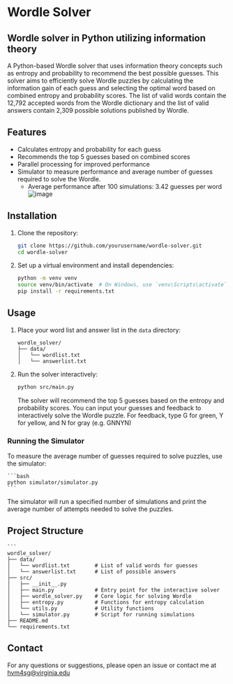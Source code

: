 # Wordle Solver

## Wordle solver in Python utilizing information theory

A Python-based Wordle solver that uses information theory concepts such as entropy and probability to recommend the best possible guesses. This solver aims to efficiently solve Wordle puzzles by calculating the information 
gain of each guess and selecting the optimal word based on combined entropy and probability scores. The list of valid words contain the 12,792 accepted words from the Wordle dictionary and the list of valid answers contain 2,309 possible solutions published by Wordle.

## Features
  * Calculates entropy and probability for each guess
  * Recommends the top 5 guesses based on combined scores
  * Parallel processing for improved performance
  * Simulator to measure performance and average number of guesses required to solve the Wordle.
     - Average performance after 100 simulations: 3.42 guesses per word
       ![image](https://github.com/titushyunkyu/wordle-solver/assets/154655165/29bb21b3-6c6e-4014-8490-dab8e83745c2)



## Installation
1. Clone the repository:

    ```bash
    git clone https://github.com/yourusername/wordle-solver.git
    cd wordle-solver
    ```
2. Set up a virtual environment and install dependencies:

    ```bash
    python -m venv venv
    source venv/bin/activate  # On Windows, use `venv\Scripts\activate`
    pip install -r requirements.txt
    ```
## Usage
1. Place your word list and answer list in the `data` directory:

    ```
    wordle_solver/
    ├── data/
    │   └── wordlist.txt
    │   └── answerlist.txt
    ```

2. Run the solver interactively:

    ```bash
    python src/main.py
    ```

    The solver will recommend the top 5 guesses based on the entropy and probability scores. You can input your guesses and feedback to interactively solve the Wordle puzzle. For feedback, type G for green, Y for yellow, and N for gray (e.g. GNNYN)

### Running the Simulator

To measure the average number of guesses required to solve puzzles, use the simulator:

    ```bash
    python simulator/simulator.py
    ```

   The simulator will run a specified number of simulations and print the average number of attempts needed to solve the puzzles.

## Project Structure

    ```
    wordle_solver/
    ├── data/
    │   └── wordlist.txt        # List of valid words for guesses
    │   └── answerlist.txt      # List of possible answers
    ├── src/
    │   ├── __init__.py
    │   ├── main.py             # Entry point for the interactive solver
    │   ├── wordle_solver.py    # Core logic for solving Wordle
    │   ├── entropy.py          # Functions for entropy calculation
    │   └── utils.py            # Utility functions
    │   └── simulator.py        # Script for running simulations
    ├── README.md
    └── requirements.txt

## Contact
For any questions or suggestions, please open an issue or contact me at hvm4sg@virginia.edu

